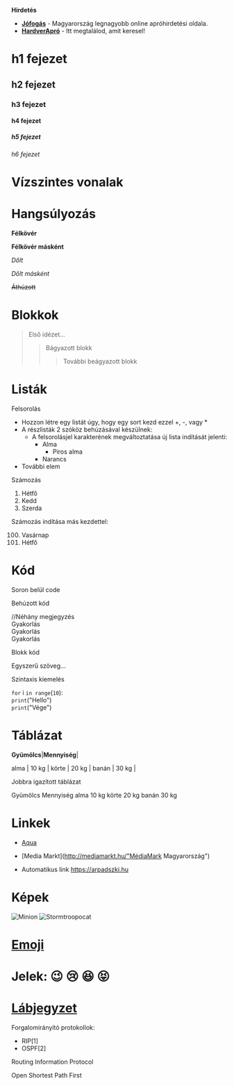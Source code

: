 __Hirdetés__

- __[Jófogás](https://jofogas.hu/)__ - Magyarország legnagyobb online apróhirdetési oldala.
- __[HardverApró](https://harverapro.hu/)__ - Itt megtalálod, amit keresel!


# h1 fejezet
## h2 fejezet
### h3 fejezet
#### h4 fejezet
##### h5 fejezet
###### h6 fejezet


# Vízszintes vonalak

# Hangsúlyozás

**Félkövér**

__Félkövér másként__

_Dőlt_

*Dőlt másként*

~~Áthúzott~~


# Blokkok


>Első idézet...
>>Bágyazott blokk
>>>További beágyazott blokk


# Listák

Felsorolás

- Hozzon létre egy listát úgy, hogy egy sort kezd ezzel +, -, vagy *
- A részlisták 2 szóköz behúzásával készülnek:
    - A felsorolásjel karakterének megváltoztatása új lista indítását jelenti:
        - Alma
            - Piros alma
        - Narancs
- További elem

Számozás

1. Hétfő
2. Kedd
3. Szerda



Számozás indítása más kezdettel:

100. Vasárnap
101. Hétfő


# Kód

Soron belül code

Behúzott kód

//Néhány megjegyzés\
Gyakorlás\
Gyakorlás\
Gyakorlás


Blokk kód


Egyszerű szöveg...


Szintaxis kiemelés


```for``` i ```in range```(```10```):\
```print```("Hello")\
```print```("Vége")


# Táblázat

 **Gyümölcs**|**Mennyiség**|

   alma      |  10 kg      |
   körte     |  20 kg      |
   banán     |  30 kg      |

Jobbra igazított táblázat

Gyümölcs Mennyiség
alma 10 kg
körte 20 kg
banán 30 kg


# Linkek

- [Aqua](http://aqua.hu)

- [Media Markt](http://mediamarkt.hu/"MédiaMark Magyarország")

- Automatikus link https://arpadszki.hu


# Képek

![Minion](https://octodex.github.com/images/minion.png)
![Stormtroopocat](https://octodex.github.com/images/stormtroopocat.jpg "The Stormtroopocat")


# [Emoji](https://github.com/markdown-it/markdown-it-emoji)

# Jelek: :wink: :cry: :satisfied: :stuck_out_tongue_closed_eyes:


# [Lábjegyzet](https://github.com/markdown-it/markdown-it-footnote)
Forgalomirányító protokollok:  
- RIP[1]
- OSPF[2]

Routing Information Protocol

Open Shortest Path First

